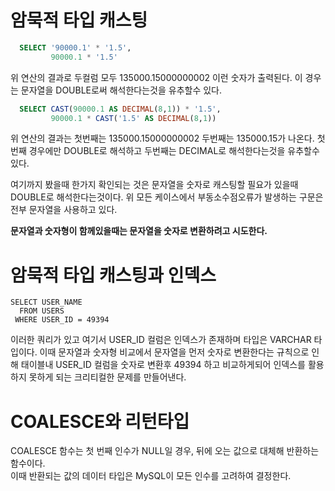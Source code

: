 # 암묵적 타입 캐스팅 
```sql
  SELECT '90000.1' * '1.5', 
         90000.1 * '1.5'
```

위 연산의 결과로 두컬럼 모두 135000.15000000002 이런 숫자가 출력된다. 
이 경우는 문자열을 DOUBLE로써 해석한다는것을 유추할수 있다.

```sql
  SELECT CAST(90000.1 AS DECIMAL(8,1)) * '1.5',
         90000.1 * CAST('1.5' AS DECIMAL(8,1))
```

위 연산의 결과는 첫번째는 135000.15000000002 두번째는 135000.15가 나온다.
첫번째 경우에만 DOUBLE로 해석하고 두번째는 DECIMAL로 해석한다는것을 유추할수 있다.

여기까지 봤을때 한가지 확인되는 것은 문자열을 숫자로 캐스팅할 필요가 있을때 DOUBLE로 해석한다는것이다.
위 모든 케이스에서 부동소수점오류가 발생하는 구문은 전부 문자열을 사용하고 있다.

__문자열과 숫자형이 함께있을때는 문자열을 숫자로 변환하려고 시도한다.__

# 암묵적 타입 캐스팅과 인덱스 
```
SELECT USER_NAME
  FROM USERS
 WHERE USER_ID = 49394
```

이러한 쿼리가 있고 여기서 USER_ID 컬럼은 인덱스가 존재하며 타입은 VARCHAR 타입이다.
이때 문자열과 숫자형 비교에서 문자열을 먼저 숫자로 변환한다는 규칙으로 인해 
태이블내 USER_ID 컬럼을 숫자로 변환후 49394 하고 비교하게되어 인덱스를 활용하지 못하게 되는 크리티컬한 문제를 만들어낸다.

# COALESCE와 리턴타입 
COALESCE 함수는 첫 번째 인수가 NULL일 경우, 뒤에 오는 값으로 대체해 반환하는 함수이다.  
이때 반환되는 값의 데이터 타입은 MySQL이 모든 인수를 고려하여 결정한다.  
